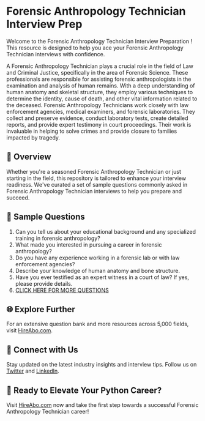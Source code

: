 # Forensic Anthropology Technician Interview Prep

Welcome to the Forensic Anthropology Technician Interview Preparation ! This resource is designed to help you ace your Forensic Anthropology Technician interviews with confidence.

A Forensic Anthropology Technician plays a crucial role in the field of Law and Criminal Justice, specifically in the area of Forensic Science. These professionals are responsible for assisting forensic anthropologists in the examination and analysis of human remains. With a deep understanding of human anatomy and skeletal structure, they employ various techniques to determine the identity, cause of death, and other vital information related to the deceased. Forensic Anthropology Technicians work closely with law enforcement agencies, medical examiners, and forensic laboratories. They collect and preserve evidence, conduct laboratory tests, create detailed reports, and provide expert testimony in court proceedings. Their work is invaluable in helping to solve crimes and provide closure to families impacted by tragedy.

## 🚀 Overview

Whether you're a seasoned Forensic Anthropology Technician or just starting in the field, this repository is tailored to enhance your interview readiness. We've curated a set of sample questions commonly asked in Forensic Anthropology Technician interviews to help you prepare and succeed.

## 📝 Sample Questions

1. Can you tell us about your educational background and any specialized training in forensic anthropology?
2. What made you interested in pursuing a career in forensic anthropology?
3. Do you have any experience working in a forensic lab or with law enforcement agencies?
4. Describe your knowledge of human anatomy and bone structure.
5. Have you ever testified as an expert witness in a court of law? If yes, please provide details.
6. [CLICK HERE FOR MORE QUESTIONS](https://hireabo.com/job/9_4_16/Forensic%20Anthropology%20Technician)

## 🌐 Explore Further

For an extensive question bank and more resources across 5,000 fields, visit [HireAbo.com](https://www.hireabo.com).

## 📱 Connect with Us

Stay updated on the latest industry insights and interview tips. Follow us on [Twitter](https://twitter.com/hireabo) and [LinkedIn](https://www.linkedin.com/in/hire-abo-3609972a8/).

## 🚀 Ready to Elevate Your Python Career?

Visit [HireAbo.com](https://www.hireabo.com) now and take the first step towards a successful Forensic Anthropology Technician career!